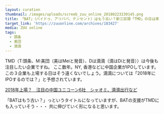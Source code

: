 ```yaml
---
layout: curation
thumbnail: /images/uploads/screeb_zuu_online_20180223230145.png
title: 「BAT」（バイドゥ、アリババ、テンセント）はもう古い？新三巨頭「TMD」の日は来るのか？
target_link: 'https://zuuonline.com/archives/183427'
media: ZUU online
tags:
  - 頭条
  - 美団
  - 滴滴
---
```

TMD（T:頭条、M:美団（美はMeiと発音）、Dは滴滴（滴はDiと発音））は今後も注目したい企業ですね。
ここ数年。NY, 香港などに中国企業がIPOしています。
この３企業も上場する日はそう遠くないでしょう。滴滴については「2018年にIPOするのでは？」と予想されています。

[2018年上場？　注目の中国ユニコーン6社　シャオミ、滴滴出行など](https://zuuonline.com/archives/183025)

「BATはもう古い？」っというタイトルになっていますが、BATの支援がTMDにも入っていそう・・・
共に伸びていく形になると思います。
